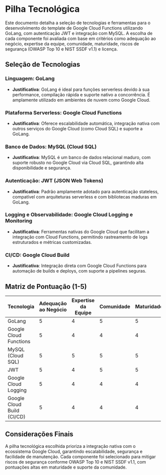 # Pilha Tecnológica

Este documento detalha a seleção de tecnologias e ferramentas para o desenvolvimento do template de Google Cloud Functions utilizando GoLang, com autenticação JWT e integração com MySQL. A escolha de cada componente foi avaliada com base em critérios como adequação ao negócio, expertise da equipe, comunidade, maturidade, riscos de segurança (OWASP Top 10 e NIST SSDF v1.1) e licença.

## Seleção de Tecnologias

### Linguagem: GoLang
- **Justificativa**: GoLang é ideal para funções serverless devido à sua performance, compilação rápida e suporte nativo a concorrência. É amplamente utilizado em ambientes de nuvem como Google Cloud.

### Plataforma Serverless: Google Cloud Functions
- **Justificativa**: Oferece escalabilidade automática, integração nativa com outros serviços do Google Cloud (como Cloud SQL) e suporte a GoLang.

### Banco de Dados: MySQL (Cloud SQL)
- **Justificativa**: MySQL é um banco de dados relacional maduro, com suporte robusto no Google Cloud via Cloud SQL, garantindo alta disponibilidade e segurança.

### Autenticação: JWT (JSON Web Tokens)
- **Justificativa**: Padrão amplamente adotado para autenticação stateless, compatível com arquiteturas serverless e com bibliotecas maduras em GoLang.

### Logging e Observabilidade: Google Cloud Logging e Monitoring
- **Justificativa**: Ferramentas nativas do Google Cloud que facilitam a integração com Cloud Functions, permitindo rastreamento de logs estruturados e métricas customizadas.

### CI/CD: Google Cloud Build
- **Justificativa**: Integração direta com Google Cloud Functions para automação de builds e deploys, com suporte a pipelines seguras.

## Matriz de Pontuação (1-5)

| **Tecnologia**            | **Adequação ao Negócio** | **Expertise da Equipe** | **Comunidade** | **Maturidade** | **Riscos OWASP/NIST** | **Licença** | **Pontuação Total** |
|---------------------------|--------------------------|-------------------------|----------------|----------------|-----------------------|-------------|---------------------|
| GoLang                   | 5                        | 4                       | 5              | 5              | 4                     | 5           | 28/30              |
| Google Cloud Functions   | 5                        | 4                       | 4              | 4              | 4                     | 5           | 26/30              |
| MySQL (Cloud SQL)        | 5                        | 5                       | 5              | 5              | 4                     | 5           | 29/30              |
| JWT                      | 5                        | 4                       | 5              | 5              | 4                     | 5           | 28/30              |
| Google Cloud Logging     | 5                        | 4                       | 4              | 4              | 4                     | 5           | 26/30              |
| Google Cloud Build (CI/CD) | 5                      | 4                       | 4              | 4              | 4                     | 5           | 26/30              |

## Considerações Finais

A pilha tecnológica escolhida prioriza a integração nativa com o ecossistema Google Cloud, garantindo escalabilidade, segurança e facilidade de manutenção. Cada componente foi selecionado para mitigar riscos de segurança conforme OWASP Top 10 e NIST SSDF v1.1, com pontuações altas em maturidade e suporte da comunidade. 